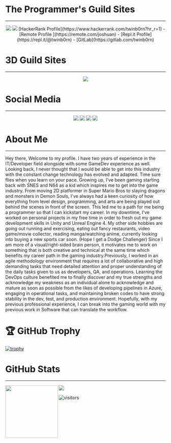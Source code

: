 # The Programmer's Guild Sites
-------------
<p align="center">
<a href="https://leetcode.com/twinb0rn/" target="_blank" rel="noopener noreferrer"><img src="https://img.shields.io/badge/LeetCode-twinb0rn-blue" /></a>
<a href="https://binarysearch.com/@/twinb0rn" target="_blank" rel="noopener noreferrer"><img src="https://img.shields.io/badge/Binarysearch-twinb0rn-blue" /></a>
[HackerRank Profile](https://www.hackerrank.com/twinb0rn?hr_r=1) - [Remote Profile ](https://remote.com/joshuan) - [Repl.it Profile](https://repl.it/@twinb0rn) - [GitLab](https://gitlab.com/twinb0rn)
</p>

# 3D Guild Sites
-------------
<p align="center">
<a href="https://www.artstation.com/learning" target="_blank" rel="noopener noreferrer"><img src="https://img.shields.io/badge/ArtStation-twinb0rn-blue" /></a>
</p>

# Social Media
-------------

<p align="center">
<img src="https://img.shields.io/github/followers/reckoninghero?color=purple&logoColor=blue&style=social" />
<a href="https://discordapp.com/users/454490251126374401" target="_blank" rel="noopener noreferrer"><img src="https://img.shields.io/badge/Discord-twinb0rn-blue" /></a>
<a href="https://linkedin.com/in/twinb0rn" target="_blank" rel="noopener noreferrer"><img src="https://img.shields.io/badge/LinkedIn-twinb0rn-blue" /></a>
<a href="https://steamcommunity.com/id/reckoninghero" target="_blank" rel="noopener noreferrer"><img src="https://img.shields.io/badge/Steam-reckoninghero-blue" /></a>
</p>



# About Me
____________________
Hey there, Welcome to my profile. I have two years of experience in the IT/Developer field alongside with some GameDev experience as well. Looking back, I never thought that I would be able to get into this industry with the constant change technology has evolved and adapted. Time sure flies when you learn on your pace. Growing up, I've been gaming starting back with SNES and N64 as a kid which inspires me to get into the game industry. From moving 2D platformer in Super Mario Bros to slaying dragons and monsters in Demon Souls, I've always had a keen curiosity of how everything from level design, programming, and arts are being played out behind the scenes in front of the screen. This led me to a path for me being a programmer so that I can kickstart my career. In my downtime, I've worked on personal projects in my free time in order to fresh out my game development skills in Unity and Unreal Engine 4. My other side hobbies are going out running and exercising, eating out fancy restaurants, video game/movie collector, reading manga/watching anime, currently looking into buying a new sports car soon. (Hope I get a Dodge Challenger) Since I am more of a visual/right-sided brain person, it motivates me to work on something that is both creative and technical at the same time which benefits my career path in the gaming industry.Previously, I worked in an agile methodology environment that requires a lot of collaborative and high demanding tasks that need detailed attention and proper understanding of the daily tasks given to us as developers, QA, and operations. Learning the DevOps culture benefited me to finally discover and my true strengths and acknowledge my weakness as an individual alone to acknowledge and mature as soon as possible from the likes of developing pipelines in Azure, engaging in operational tasks, and maintaining broken codes to have strong stability in the dev, test, and production environment. Hopefully, with my previous professional experience, I can break into the gaming world with my previous work in Software that can translate the workflow.

# 🏆 GitHub Trophy

[![trophy](https://github-profile-trophy.vercel.app/?username=ReckoningHero&column=8)](https://github-profile-trophy.vercel.app/?username=ReckoningHero&column=8)

# GitHub Stats
____________________
<div>
  <img height="165" align="left" src="https://github-readme-stats.vercel.app/api?username=ReckoningHero&show_icons=true&theme=radical" />
  <img src="https://github-readme-stats.vercel.app/api/top-langs/?username=ReckoningHero&show_icons=true&theme=radical" />
</div>

![visitors](https://visitor-badge.glitch.me/badge?page_id=ReckoningHero.visitorbadge)
